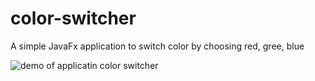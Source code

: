 # color-switcher
A simple JavaFx application to switch color by choosing red, gree, blue

![demo of applicatin color switcher](https://image.ibb.co/jMGAk7/demo.png)

